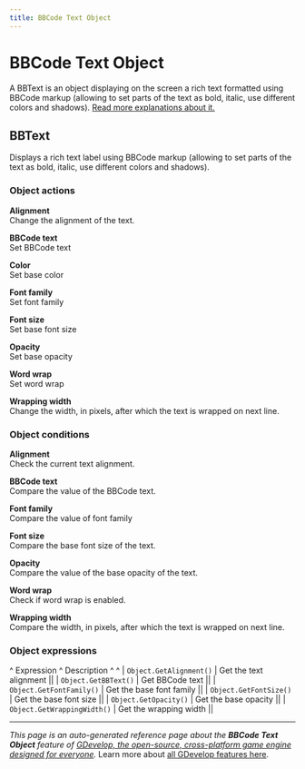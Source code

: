 ```yaml
---
title: BBCode Text Object
---
```

# BBCode Text Object

A BBText is an object displaying on the screen a rich text formatted using BBCode markup (allowing to set parts of the text as bold, italic, use different colors and shadows). [Read more explanations about it.](https://wiki.gdevelop.io/gdevelop5/objects/bbtext)



## BBText 

Displays a rich text label using BBCode markup (allowing to set parts of the text as bold, italic, use different colors and shadows). 

### Object actions

**Alignment**  
Change the alignment of the text.

**BBCode text**  
Set BBCode text

**Color**  
Set base color

**Font family**  
Set font family

**Font size**  
Set base font size

**Opacity**  
Set base opacity

**Word wrap**  
Set word wrap

**Wrapping width**  
Change the width, in pixels, after which the text is wrapped on next line.

### Object conditions

**Alignment**  
Check the current text alignment.

**BBCode text**  
Compare the value of the BBCode text.

**Font family**  
Compare the value of font family

**Font size**  
Compare the base font size of the text.

**Opacity**  
Compare the value of the base opacity of the text.

**Word wrap**  
Check if word wrap is enabled.

**Wrapping width**  
Compare the width, in pixels, after which the text is wrapped on next line.

### Object expressions

^ Expression ^ Description ^  ^
| `Object.GetAlignment()` | Get the text alignment ||
| `Object.GetBBText()` | Get BBCode text ||
| `Object.GetFontFamily()` | Get the base font family ||
| `Object.GetFontSize()` | Get the base font size ||
| `Object.GetOpacity()` | Get the base opacity ||
| `Object.GetWrappingWidth()` | Get the wrapping width ||

---
*This page is an auto-generated reference page about the **BBCode Text Object** feature of [GDevelop, the open-source, cross-platform game engine designed for everyone](https://gdevelop.io/).* Learn more about [all GDevelop features here](/gdevelop5/all-features).